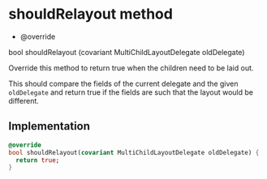 


# shouldRelayout method







- @override

bool shouldRelayout
(covariant MultiChildLayoutDelegate oldDelegate)





<p>Override this method to return true when the children need to be
laid out.</p>
<p>This should compare the fields of the current delegate and the given
<code>oldDelegate</code> and return true if the fields are such that the layout would
be different.</p>



## Implementation

```dart
@override
bool shouldRelayout(covariant MultiChildLayoutDelegate oldDelegate) {
  return true;
}
```







